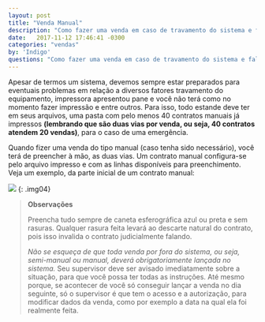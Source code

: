 ```yaml
---
layout: post
title: "Venda Manual"
description: "Como fazer uma venda em caso de travamento do sistema e falha na impressão."
date:   2017-11-12 17:46:41 -0300
categories: "vendas"
by: 'Indigo'
questions: "Como fazer uma venda em caso de travamento do sistema e falha na impressão"
---
```


Apesar de termos um sistema, devemos sempre estar preparados para eventuais problemas em relação a diversos fatores travamento do equipamento, impressora apresentou pane e você não terá como no momento fazer impressão e entre outros. Para isso, todo estande deve ter em seus arquivos, uma pasta com pelo menos 40 contratos manuais já impressos **(lembrando que são duas vias por venda, ou seja, 40 contratos atendem 20 vendas)**, para o caso de uma emergência.

Quando fizer uma venda do tipo manual (caso tenha sido necessário), você terá de preencher à mão, as duas vias. Um contrato manual configura-se pelo arquivo impresso e com as linhas disponíveis para preenchimento. Veja um exemplo, da parte inicial de um contrato manual:

  ![](../../assets/img/vendas/-05/01.png)
  {: .img04}
  >
  >**Observações**
  >
  >Preencha tudo sempre de caneta esferográfica azul ou preta e sem rasuras. Qualquer rasura feita levará ao descarte natural do contrato, pois isso invalida o contrato judicialmente falando.
  >
  >*Não se esqueça de que toda venda por fora do sistema, ou seja, semi-manual ou manual, deverá obrigatoriamente lançada no sistema.* Seu supervisor deve ser avisado imediatamente sobre a situação, para que você possa ter todas as instruções. Até mesmo porque, se acontecer de você só conseguir lançar a venda no dia seguinte, só o supervisor é que tem o acesso e a autorização, para modificar dados da venda, como por exemplo a data na qual ela foi realmente feita.
  >
